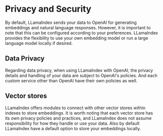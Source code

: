 # Privacy and Security

By default, LLamaIndex sends your data to OpenAI for generating embeddings and natural language responses. However, it is important to note that this can be configured according to your preferences. LLamaIndex provides the flexibility to use your own embedding model or run a large language model locally if desired.

## Data Privacy

Regarding data privacy, when using LLamaIndex with OpenAI, the privacy details and handling of your data are subject to OpenAI's policies. And each custom service other than OpenAI have their own policies as well.

## Vector stores

LLamaIndex offers modules to connect with other vector stores within indexes to store embeddings. It is worth noting that each vector store has its own privacy policies and practices, and LLamaIndex does not assume responsibility for how they handle or use your data. Also by default LLamaIndex have a default option to store your embeddings locally.
